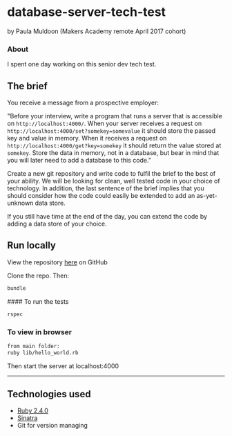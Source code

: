 # database-server-tech-test
by Paula Muldoon (Makers Academy remote April 2017 cohort)

### About

I spent one day working on this senior dev tech test.


## The brief

You receive a message from a prospective employer:

"Before your interview, write a program that runs a server that is accessible on `http://localhost:4000/`. When your server receives a request on `http://localhost:4000/set?somekey=somevalue` it should store the passed key and value in memory. When it receives a request on `http://localhost:4000/get?key=somekey` it should return the value stored at `somekey`. Store the data in memory, not in a database, but bear in mind that you will later need to add a database to this code."

Create a new git repository and write code to fulfil the brief to the best of your ability. We will be looking for clean, well tested code in your choice of technology. In addition, the last sentence of the brief implies that you should consider how the code could easily be extended to add an as-yet-unknown data store.

If you still have time at the end of the day, you can extend the code by adding a data store of your choice.

## Run locally
View the repository [here](https://github.com/pmuldoon86/database-server-tech-test) on GitHub

Clone the repo. Then:

```bash
bundle
```
#### To run the tests
```bash
rspec
```

### To view in browser
```bash
from main folder:
ruby lib/hello_world.rb
```
Then start the server at localhost:4000

---
## Technologies used

* [Ruby 2.4.0](https://www.ruby-lang.org/en/)
* [Sinatra](http://www.sinatrarb.com/)
* Git for version managing
